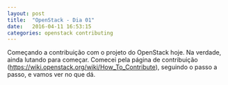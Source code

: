 ```yaml
---
layout: post
title:  "OpenStack - Dia 01"
date:   2016-04-11 16:53:15
categories: openstack contributing
---
```


Começando a contribuição com o projeto do OpenStack hoje. Na verdade, ainda
lutando para começar. Comecei pela página de contribuição
(https://wiki.openstack.org/wiki/How_To_Contribute), seguindo o passo a passo,
e vamos ver no que dá.
